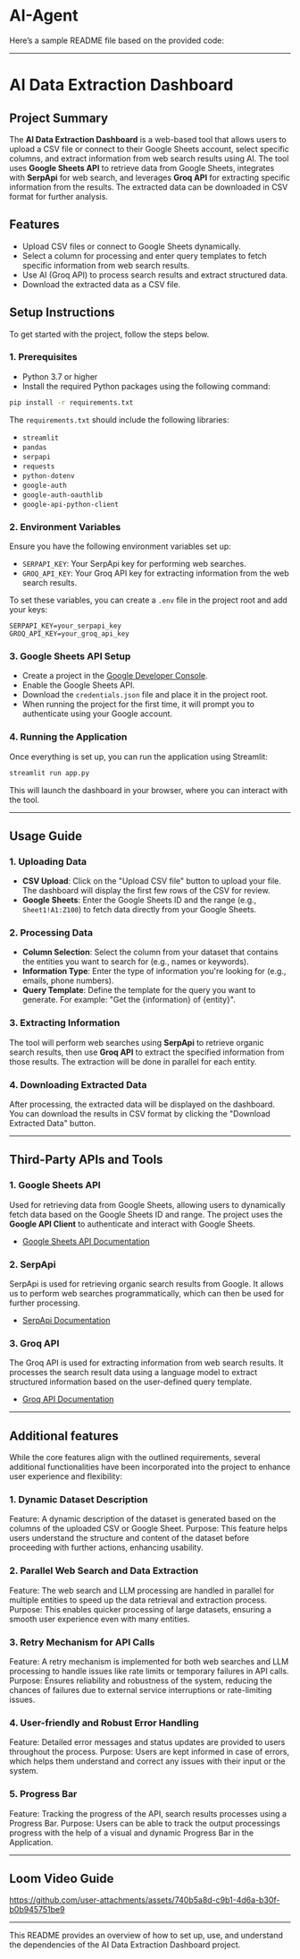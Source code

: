 # AI-Agent
Here’s a sample README file based on the provided code:

---

# AI Data Extraction Dashboard

## Project Summary

The **AI Data Extraction Dashboard** is a web-based tool that allows users to upload a CSV file or connect to their Google Sheets account, select specific columns, and extract information from web search results using AI. The tool uses **Google Sheets API** to retrieve data from Google Sheets, integrates with **SerpApi** for web search, and leverages **Groq API** for extracting specific information from the results. The extracted data can be downloaded in CSV format for further analysis.

## Features
- Upload CSV files or connect to Google Sheets dynamically.
- Select a column for processing and enter query templates to fetch specific information from web search results.
- Use AI (Groq API) to process search results and extract structured data.
- Download the extracted data as a CSV file.

## Setup Instructions

To get started with the project, follow the steps below.

### 1. Prerequisites
- Python 3.7 or higher
- Install the required Python packages using the following command:

```bash
pip install -r requirements.txt
```

The `requirements.txt` should include the following libraries:

- `streamlit`
- `pandas`
- `serpapi`
- `requests`
- `python-dotenv`
- `google-auth`
- `google-auth-oauthlib`
- `google-api-python-client`

### 2. Environment Variables
Ensure you have the following environment variables set up:

- `SERPAPI_KEY`: Your SerpApi key for performing web searches.
- `GROQ_API_KEY`: Your Groq API key for extracting information from the web search results.

To set these variables, you can create a `.env` file in the project root and add your keys:

```plaintext
SERPAPI_KEY=your_serpapi_key
GROQ_API_KEY=your_groq_api_key
```

### 3. Google Sheets API Setup
- Create a project in the [Google Developer Console](https://console.developers.google.com/).
- Enable the Google Sheets API.
- Download the `credentials.json` file and place it in the project root.
- When running the project for the first time, it will prompt you to authenticate using your Google account.

### 4. Running the Application
Once everything is set up, you can run the application using Streamlit:

```bash
streamlit run app.py
```

This will launch the dashboard in your browser, where you can interact with the tool.

---

## Usage Guide

### 1. Uploading Data
- **CSV Upload**: Click on the "Upload CSV file" button to upload your file. The dashboard will display the first few rows of the CSV for review.
- **Google Sheets**: Enter the Google Sheets ID and the range (e.g., `Sheet1!A1:Z100`) to fetch data directly from your Google Sheets.

### 2. Processing Data
- **Column Selection**: Select the column from your dataset that contains the entities you want to search for (e.g., names or keywords).
- **Information Type**: Enter the type of information you're looking for (e.g., emails, phone numbers).
- **Query Template**: Define the template for the query you want to generate. For example: "Get the {information} of {entity}".

### 3. Extracting Information
The tool will perform web searches using **SerpApi** to retrieve organic search results, then use **Groq API** to extract the specified information from those results. The extraction will be done in parallel for each entity.

### 4. Downloading Extracted Data
After processing, the extracted data will be displayed on the dashboard. You can download the results in CSV format by clicking the "Download Extracted Data" button.

---

## Third-Party APIs and Tools

### 1. **Google Sheets API**
Used for retrieving data from Google Sheets, allowing users to dynamically fetch data based on the Google Sheets ID and range. The project uses the **Google API Client** to authenticate and interact with Google Sheets.

- [Google Sheets API Documentation](https://developers.google.com/sheets/api)

### 2. **SerpApi**
SerpApi is used for retrieving organic search results from Google. It allows us to perform web searches programmatically, which can then be used for further processing.

- [SerpApi Documentation](https://serpapi.com/)

### 3. **Groq API**
The Groq API is used for extracting information from web search results. It processes the search result data using a language model to extract structured information based on the user-defined query template.

- [Groq API Documentation](https://www.groq.com/)

---

## Additional features
While the core features align with the outlined requirements, several additional functionalities have been incorporated into the project to enhance user experience and flexibility:

### 1. Dynamic Dataset Description
Feature: A dynamic description of the dataset is generated based on the columns of the uploaded CSV or Google Sheet.
Purpose: This feature helps users understand the structure and content of the dataset before proceeding with further actions, enhancing usability.
### 2. Parallel Web Search and Data Extraction
Feature: The web search and LLM processing are handled in parallel for multiple entities to speed up the data retrieval and extraction process.
Purpose: This enables quicker processing of large datasets, ensuring a smooth user experience even with many entities.
### 3. Retry Mechanism for API Calls
Feature: A retry mechanism is implemented for both web searches and LLM processing to handle issues like rate limits or temporary failures in API calls.
Purpose: Ensures reliability and robustness of the system, reducing the chances of failures due to external service interruptions or rate-limiting issues.
### 4. User-friendly and Robust Error Handling
Feature: Detailed error messages and status updates are provided to users throughout the process.
Purpose: Users are kept informed in case of errors, which helps them understand and correct any issues with their input or the system.
### 5. Progress Bar
Feature: Tracking the progress of the API, search results processes using a Progress Bar.
Purpose: Users can be able to track the output processings progress with the help of a visual and dynamic Progress Bar in the Application.

---
## Loom Video Guide
https://github.com/user-attachments/assets/740b5a8d-c9b1-4d6a-b30f-b0b945751be9

---

This README provides an overview of how to set up, use, and understand the dependencies of the AI Data Extraction Dashboard project.
